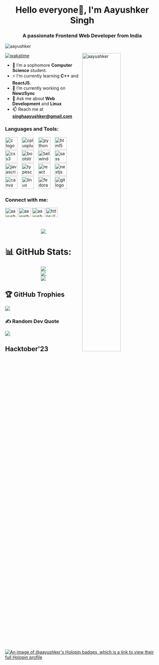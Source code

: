 <h1 align="center">Hello everyone👋, I'm Aayushker Singh</h1>
<h3 align="center">A passionate <strong>Frontend Web Developer</strong> from India</h3>

<p align="left"> <img src="https://komarev.com/ghpvc/?username=aayushker&label=Profile%20views&color=0e75b6&style=flat" alt="aayushker" /> </p>
<img align="right" src="https://github.com/aayushker/aayushker/assets/134710667/9612c2dc-0b10-4605-add9-37f51044adfc" alt="aayushker" width="50%"/>

[![wakatime](https://wakatime.com/badge/user/018dccea-572d-4bff-b35f-74753ebb999c.svg)](https://wakatime.com/@018dccea-572d-4bff-b35f-74753ebb999c)
<!-- <p align="left"> <a href="https://twitter.com/aayushker" target="blank"><img src="https://img.shields.io/twitter/follow/aayushker?logo=twitter&style=for-the-badge" alt="aayushker" /></a> </p> -->

- 🌱 I’m a sophomore **Computer Science** student.
- ⚡ I'm currently learning **C++** and **ReactJS**.
- 🔭 I’m currently working on **NewzSync**
- 💬 Ask me about **Web Development** and **Linux**
- 📫 Reach me at **singhaayushker@gmail.com**
  
<h3 align="left">Languages and Tools:</h3>
<div align="left">
  <img src="https://cdn.jsdelivr.net/gh/devicons/devicon/icons/c/c-original.svg" height="40" alt="c logo"  />
  <img width="6" />
  <img src="https://cdn.jsdelivr.net/gh/devicons/devicon/icons/cplusplus/cplusplus-original.svg" height="40" alt="cplusplus logo"  />
  <img width="6" />
  <img src="https://cdn.jsdelivr.net/gh/devicons/devicon/icons/python/python-original.svg" height="40" alt="python logo"  />
  <img width="6" />
  <img src="https://cdn.jsdelivr.net/gh/devicons/devicon/icons/html5/html5-original.svg" height="40" alt="html5 logo"  />
  <img width="6" />
  <img src="https://cdn.jsdelivr.net/gh/devicons/devicon/icons/css3/css3-original.svg" height="40" alt="css3 logo"  />
  <img width="6" />
  <img src="https://cdn.jsdelivr.net/gh/devicons/devicon/icons/bootstrap/bootstrap-original.svg" height="40" alt="bootstrap logo"  />
  <img width="6" />
  <img src="https://cdn.jsdelivr.net/gh/devicons/devicon/icons/tailwindcss/tailwindcss-original-wordmark.svg" height="40" alt="tailwindcss logo"  />
  <img width="6" />
  <img src="https://cdn.jsdelivr.net/gh/devicons/devicon/icons/sass/sass-original.svg" height="40" alt="sass logo"  />
  <img width="6" />
  <img src="https://cdn.jsdelivr.net/gh/devicons/devicon/icons/javascript/javascript-original.svg" height="40" alt="javascript logo"  />
  <img width="6" />
  <img src="https://cdn.jsdelivr.net/gh/devicons/devicon/icons/typescript/typescript-original.svg" height="40" alt="typescript logo"  />
  <img width="6" />
  <img src="https://cdn.jsdelivr.net/gh/devicons/devicon/icons/react/react-original.svg" height="40" alt="react logo"  />
  <img width="6" />
  <img src="https://cdn.jsdelivr.net/gh/devicons/devicon/icons/nextjs/nextjs-original.svg" height="40" alt="nextjs logo"  />
  <img width="6" />
  <img src="https://cdn.jsdelivr.net/gh/devicons/devicon/icons/canva/canva-original.svg" height="40" alt="canva logo"  />
  <img width="6"/>
  <img src="https://cdn.jsdelivr.net/gh/devicons/devicon/icons/linux/linux-original.svg" height="40" alt="linux logo"  />
  <img width="6" /> 
  <img src="https://cdn.jsdelivr.net/gh/devicons/devicon/icons/fedora/fedora-original.svg" height="40" alt="fedora logo"  />
  <img width="6" />
  <img src="https://cdn.jsdelivr.net/gh/devicons/devicon/icons/git/git-original.svg" height="40" alt="git logo"  />
  <img width="6" />
</div>

<h3 align="left">Connect with me:</h3>
<p align="left">
<a href="https://linkedin.com/in/aayushker" target="blank"><img align="center" src="https://raw.githubusercontent.com/rahuldkjain/github-profile-readme-generator/master/src/images/icons/Social/linked-in-alt.svg" alt="aayushker" height="30" width="40" /></a>
<a href="https://twitter.com/aayushker" target="blank"><img align="center" src="https://raw.githubusercontent.com/rahuldkjain/github-profile-readme-generator/master/src/images/icons/Social/twitter.svg" alt="aayushker" height="30" width="40" /></a>
<a href="https://instagram.com/aayushkers" target="blank"><img align="center" src="https://raw.githubusercontent.com/rahuldkjain/github-profile-readme-generator/master/src/images/icons/Social/instagram.svg" alt="aayushkersingh" height="30" width="40" /></a>
<a href="https://www.facebook.com/aayushker/" target="blank"><img align="center" src="https://raw.githubusercontent.com/rahuldkjain/github-profile-readme-generator/master/src/images/icons/Social/facebook.svg" alt="https://www.facebook.com/aayushker/" height="30" width="40" /></a>

<!-- <a href="https://www.youtube.com/@aayushker" target="blank"><img align="center" src="https://raw.githubusercontent.com/rahuldkjain/github-profile-readme-generator/master/src/images/icons/Social/youtube.svg" alt="aayushker singh" height="30" width="40" /></a>
<a href="https://www.codechef.com/users/aayushker" target="blank"><img align="center" src="https://cdn.jsdelivr.net/npm/simple-icons@3.1.0/icons/codechef.svg" alt="aayushker" height="30" width="40" /></a>
<a href="https://www.hackerrank.com/@aayushker" target="blank"><img align="center" src="https://raw.githubusercontent.com/rahuldkjain/github-profile-readme-generator/master/src/images/icons/Social/hackerrank.svg" alt="@aayushker" height="30" width="40" /></a>
<a href="https://www.leetcode.com/aayushker" target="blank"><img align="center" src="https://raw.githubusercontent.com/rahuldkjain/github-profile-readme-generator/master/src/images/icons/Social/leet-code.svg" alt="aayushker" height="30" width="40" /></a> -->

</p>

<!-- <a href="https://wakatime.com/@aayushker"><img src="https://github-readme-stats.vercel.app/api/wakatime?username=aayushker&theme=gotham&hide_border=true&layout=compact&hide_title=true&langs_count=14&range=all_time"  width="58%" alt="aayushker's wakatime stats"/>< /a> -->

###

<h1 align="center">
  <a href="https://git.io/typing-svg">
    <img src="https://readme-typing-svg.herokuapp.com/?lines=console.log(%22Hello&nbsp;World!%22);print(%22Hello&nbsp;World!%22);printf(%22Hello&nbsp;World!%22);fmt.Println(%22Hello&nbsp;World!%22);println!(%22Hello&nbsp:World!%22);cout%20%3C%3C%20%22Hello&nbsp:World!%22&center=true&size=18&width=550">
  </a>
</h1>

# 📊 GitHub Stats:
<div align='center'>
  
![](https://github-readme-streak-stats.herokuapp.com/?user=aayushker&theme=radical&hide_border=false)<br/>
![](https://github-readme-stats.vercel.app/api?username=aayushker&theme=radical&hide_border=false&include_all_commits=false&count_private=false)<br>
![](https://github-readme-stats.vercel.app/api/top-langs/?username=aayushker&theme=radical&hide_border=false&include_all_commits=false&count_private=false&layout=compact)<br>
</div>


## 🏆 GitHub Trophies
![](https://github-profile-trophy.vercel.app/?username=aayushker&theme=dracula&no-frame=false&no-bg=false&margin-w=4)

### ✍️ Random Dev Quote
![](https://quotes-github-readme.vercel.app/api?type=horizontal&theme=radical)

## Hacktober'23
[![An image of @aayushker's Holopin badges, which is a link to view their full Holopin profile](https://holopin.me/aayushker)](https://holopin.io/@aayushker)
